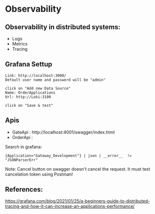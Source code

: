 # Observability

## Observability in distributed systems:

- Logs
- Metrics
- Tracing

## Grafana Settup 

```
Link: http://localhost:3000/
Default user name and password will be "admin"

click on "Add new Data Source"
Name: OrderApplications
Url: http://Loki:3100

click on "Save & test"
```

## Apis

- GateApi : http://localhost:4001/swagger/index.html
- OrderApi : 

Search in grafana:
```
{Application="Gateway_Development"} | json | __error__  != "JSONParserErr"
```

Note: Cancel button on swagger doesn't cancel the request. It must test cancelation token using Postman!

## References:

https://grafana.com/blog/2021/01/25/a-beginners-guide-to-distributed-tracing-and-how-it-can-increase-an-applications-performance/